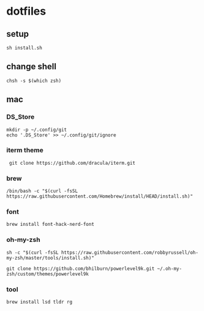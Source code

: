 # dotfiles

## setup

```
sh install.sh
```


## change shell

```
chsh -s $(which zsh)
```

## mac

### DS_Store

```
mkdir -p ~/.config/git
echo '.DS_Store' >> ~/.config/git/ignore
```

### iterm theme

```
 git clone https://github.com/dracula/iterm.git
```

### brew

```
/bin/bash -c "$(curl -fsSL https://raw.githubusercontent.com/Homebrew/install/HEAD/install.sh)"
```

### font

```
brew install font-hack-nerd-font
```

### oh-my-zsh

```
sh -c "$(curl -fsSL https://raw.githubusercontent.com/robbyrussell/oh-my-zsh/master/tools/install.sh)"

git clone https://github.com/bhilburn/powerlevel9k.git ~/.oh-my-zsh/custom/themes/powerlevel9k
```

### tool

```
brew install lsd tldr rg
```
